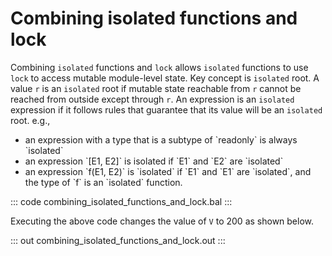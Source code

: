 # Combining isolated functions and lock

Combining `isolated` functions and `lock` allows `isolated` functions to use
`lock` to access mutable module-level state.
Key concept is `isolated` root. A value `r` is an `isolated` root if mutable state reachable
from `r` cannot be reached from outside except through `r`. An expression is an
`isolated` expression if it follows rules that guarantee that its value will be an
`isolated` root. e.g.,
<ul>
<li>an expression with a type that is a subtype of `readonly` is always `isolated`</li>
<li>an expression `[E1, E2]` is isolated if `E1` and `E2` are `isolated`</li>
<li>an expression `f(E1, E2)` is `isolated` if `E1` and `E1` are `isolated`, and
the type of `f` is an `isolated` function.</li>
</ul>

::: code combining_isolated_functions_and_lock.bal :::

Executing the above code changes the value of `V` to 200 as shown below.

::: out combining_isolated_functions_and_lock.out :::